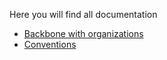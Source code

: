 Here you will find all documentation

- [Backbone with organizations](doc/frontend/js/backbone-with-organizations.md)
- [Conventions](doc/frontend/conventions)
